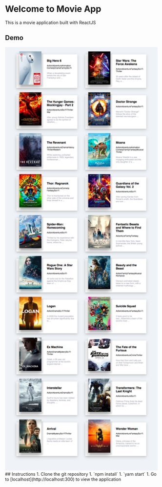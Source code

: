# Welcome to Movie App
This is a movie application built with ReactJS
## Demo
<img src="./demo/screenshot.png" width="500">
## Instructions
1. Clone the git repository
1. `npm install`
1. `yarn start`
1. Go to [localhost](http://localhost:300) to view the application
